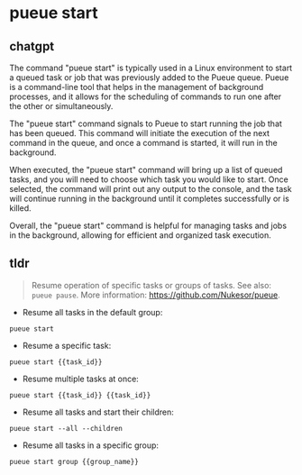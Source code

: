# pueue start 
## chatgpt 
The command "pueue start" is typically used in a Linux environment to start a queued task or job that was previously added to the Pueue queue. Pueue is a command-line tool that helps in the management of background processes, and it allows for the scheduling of commands to run one after the other or simultaneously.

The "pueue start" command signals to Pueue to start running the job that has been queued. This command will initiate the execution of the next command in the queue, and once a command is started, it will run in the background.

When executed, the "pueue start" command will bring up a list of queued tasks, and you will need to choose which task you would like to start. Once selected, the command will print out any output to the console, and the task will continue running in the background until it completes successfully or is killed.

Overall, the "pueue start" command is helpful for managing tasks and jobs in the background, allowing for efficient and organized task execution. 

## tldr 
 
> Resume operation of specific tasks or groups of tasks.
> See also: `pueue pause`.
> More information: <https://github.com/Nukesor/pueue>.

- Resume all tasks in the default group:

`pueue start`

- Resume a specific task:

`pueue start {{task_id}}`

- Resume multiple tasks at once:

`pueue start {{task_id}} {{task_id}}`

- Resume all tasks and start their children:

`pueue start --all --children`

- Resume all tasks in a specific group:

`pueue start group {{group_name}}`

